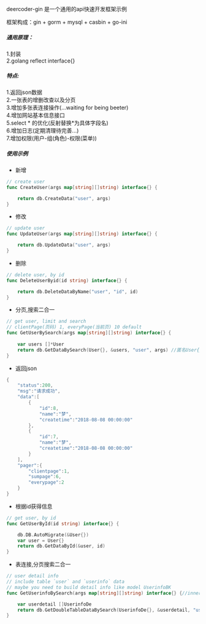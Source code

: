 deercoder-gin 是一个通用的api快速开发框架示例

框架构成：gin + gorm + mysql + casbin + go-ini

##### 通用原理：

1.封装  
2.golang reflect interface{}  

##### 特点:

1.返回json数据  
2.一张表的增删改查以及分页  
3.增加多张表连接操作(...waiting for being beeter)  
4.增加网站基本信息接口  
5.select * 的优化(反射替换*为具体字段名)  
6.增加日志(定期清理待完善...)  
7.增加权限(用户-组(角色)-权限(菜单))

##### 使用示例  
- 新增
```go
// create user
func CreateUser(args map[string][]string) interface{} {

	return db.CreateData("user", args)
}
```
- 修改

```go
// update user
func UpdateUser(args map[string][]string) interface{} {

	return db.UpdateData("user", args)
}
```
- 删除
```go
// delete user, by id
func DeleteUserByid(id string) interface{} {

	return db.DeleteDataByName("user", "id", id)
}
```

- 分页,搜索二合一
```go
// get user, limit and search
// clientPage(页码) 1, everyPage(当前页) 10 default
func GetUserBySearch(args map[string][]string) interface{} {
	
	var users []*User
	return db.GetDataBySearch(User{}, &users, "user", args) //匿名User{}
}
```
- 返回json
```go
{
    "status":200,
    "msg":"请求成功",
    "data":[
        {
            "id":8,
            "name":"梦",
            "createtime":"2018-08-08 00:00:00"
        },
        {
            "id":7,
            "name":"梦",
            "createtime":"2018-08-08 00:00:00"
        }
    ],
    "pager":{
        "clientpage":1,
        "sumpage":6,
        "everypage":2
    }
}
```
- 根据id获得信息
```go
// get user, by id
func GetUserById(id string) interface{} {

	db.DB.AutoMigrate(&User{})
	var user = User{}
	return db.GetDataById(&user, id)
}
```
- 表连接,分页搜索二合一
```go
// user detail info
// include table `user` and `userinfo` data
// maybe you need to build detail info like model UserinfoBK
func GetUserinfoBySearch(args map[string][]string) interface{} {//inner join 

	var userdetail []UserinfoDe
	return db.GetDoubleTableDataBySearch(UserinfoDe{}, &userdetail, "userinfo", "user", args)
}
```